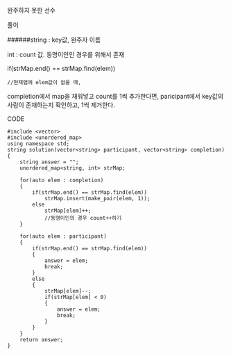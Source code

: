완주하지 못한 선수

풀이

######string : key값, 완주자 이름

int : count 값. 동명이인인 경우를 위해서 존재

if(strMap.end() == strMap.find(elem))

	//현재맵에 elem값이 없을 때,
	
completion에서 map을 채워넣고 count를 1씩 추가한다면, paricipant에서 key값의 사람이 존재하는지 확인하고, 1씩 제거한다.

CODE

	#include <vector>
	#include <unordered_map>
	using namespace std;
	string solution(vector<string> participant, vector<string> completion) {
		string answer = "";
		unordered_map<string, int> strMap;
	
		for(auto elem : completion)
		{
			if(strMap.end() == strMap.find(elem))
				strMap.insert(make_pair(elem, 1));
			else
				strMap[elem]++;
				//동명이인의 경우 count++하기
		}

		for(auto elem : participant)
		{
			if(strMap.end() == strMap.find(elem))
			{
				answer = elem;
				break;
			}
			else
			{
				strMap[elem]--;
				if(strMap[elem] < 0)
				{
					answer = elem;
					break;
				}
			}
		}
		return answer;
	}
